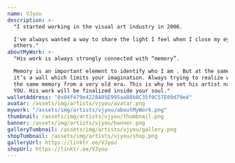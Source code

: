 ```yaml
---
name: VJyou
description: >-
  "I started working in the visual art industry in 2006.

  I've always wanted a way to share the light I feel when I close my eyes with
  others."
aboutMyWork: >-
  "His work is always strongly connected with “memory”.

  Memory is an important element to identify who I am . But at the same time,
  it’s a wall which limits your imagination. Always trying to realize we have
  the same memory from a very old era. This is why he set his artist name as
  YOU. His work will be finalized inside your soul."
walletAddress: "0x04f479e4228A05E995aa88b8C35f0C57E09d79e4"
avatar: /assets/img/artists/vjyou/avatar.png
mywork: "/assets/img/artists/vjyou/aboutMyWork.png"
thumbnail: /assets/img/artists/vjyou/thumbnail.png
banner: /assets/img/artists/vjyou/banner.png
galleryTumbnail: /assets/img/artists/vjyou/gallery.png
shopTumbnail: /assets/img/artists/vjyou/shop.png
galleryUrl: https://linktr.ee/VJyou
shopUrl: https://linktr.ee/VJyou
---
```

